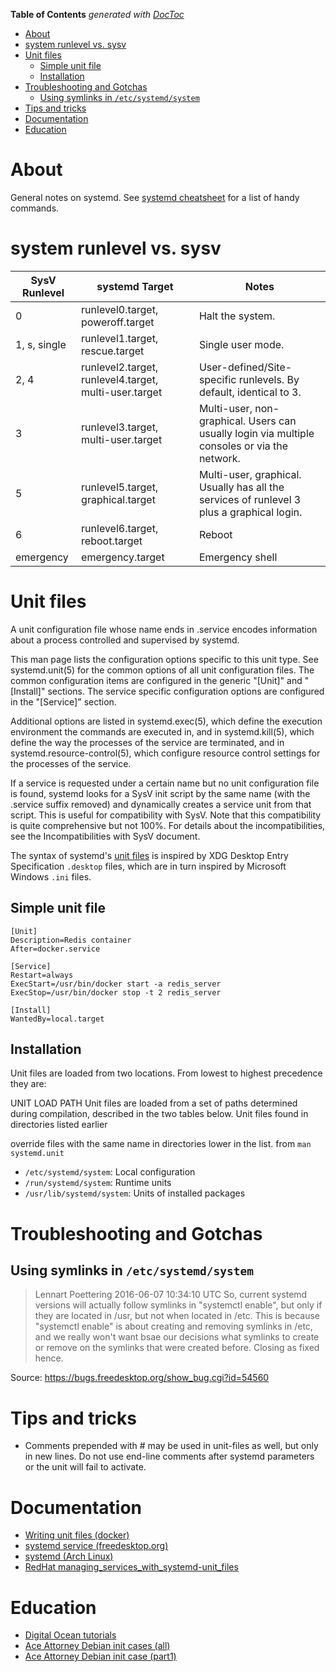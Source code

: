 <!-- START doctoc generated TOC please keep comment here to allow auto update -->
<!-- DON'T EDIT THIS SECTION, INSTEAD RE-RUN doctoc TO UPDATE -->
**Table of Contents**  *generated with [DocToc](https://github.com/thlorenz/doctoc)*

- [About](#about)
- [system runlevel vs. sysv](#system-runlevel-vs-sysv)
- [Unit files](#unit-files)
  - [Simple unit file](#simple-unit-file)
  - [Installation](#installation)
- [Troubleshooting and Gotchas](#troubleshooting-and-gotchas)
  - [Using symlinks in `/etc/systemd/system`](#using-symlinks-in-etcsystemdsystem)
- [Tips and tricks](#tips-and-tricks)
- [Documentation](#documentation)
- [Education](#education)

<!-- END doctoc generated TOC please keep comment here to allow auto update -->

# About 

General notes on systemd. See [systemd cheatsheet](https://github.com/mdeguzis/documents/blob/master/linux-applications/systemd/systemd-cheat-sheet.md) for a list of handy commands.

# system runlevel vs. sysv

SysV Runlevel	| systemd Target |	Notes
--------------|----------------|---------------------
0	|runlevel0.target, poweroff.target	|Halt the system.
1, s, single	|runlevel1.target, rescue.target	|Single user mode.
2, 4	|runlevel2.target, runlevel4.target, multi-user.target	|User-defined/Site-specific runlevels. By default, identical to 3.
3	|runlevel3.target, multi-user.target	|Multi-user, non-graphical. Users can usually login via multiple consoles or via the network.
5	|runlevel5.target, graphical.target	|Multi-user, graphical. Usually has all the services of runlevel 3 plus a graphical login.
6	|runlevel6.target, reboot.target	| Reboot
emergency	|emergency.target	|Emergency shell

# Unit files

A unit configuration file whose name ends in .service encodes information about a process controlled and supervised by systemd.

This man page lists the configuration options specific to this unit type. See systemd.unit(5) for the common options of all unit configuration files. The common configuration items are configured in the generic "[Unit]" and "[Install]" sections. The service specific configuration options are configured in the "[Service]" section.

Additional options are listed in systemd.exec(5), which define the execution environment the commands are executed in, and in systemd.kill(5), which define the way the processes of the service are terminated, and in systemd.resource-control(5), which configure resource control settings for the processes of the service.

If a service is requested under a certain name but no unit configuration file is found, systemd looks for a SysV init script by the same name (with the .service suffix removed) and dynamically creates a service unit from that script. This is useful for compatibility with SysV. Note that this compatibility is quite comprehensive but not 100%. For details about the incompatibilities, see the Incompatibilities with SysV document.

The syntax of systemd's [unit files](http://www.freedesktop.org/software/systemd/man/systemd.unit.html) is inspired by XDG Desktop Entry Specification `.desktop` files, which are in turn inspired by Microsoft Windows `.ini` files. 


## Simple unit file

```
[Unit]
Description=Redis container
After=docker.service

[Service]
Restart=always
ExecStart=/usr/bin/docker start -a redis_server
ExecStop=/usr/bin/docker stop -t 2 redis_server

[Install]
WantedBy=local.target
```

## Installation

Unit files are loaded from two locations. From lowest to highest precedence they are:

UNIT LOAD PATH
Unit files are loaded from a set of paths determined during compilation, described in the two tables below. Unit files found in directories listed earlier

override files with the same name in directories lower in the list.
from `man systemd.unit`

* `/etc/systemd/system`: Local configuration 
* `/run/systemd/system`: Runtime units
* `/usr/lib/systemd/system`:  Units of installed packages

# Troubleshooting and Gotchas

## Using symlinks in `/etc/systemd/system`
> Lennart Poettering 2016-06-07 10:34:10 UTC
> So, current systemd versions will actually follow symlinks in "systemctl enable", but only if they are located in /usr, but not when located in /etc. This is because "systemctl enable" is about creating and removing symlinks in /etc, and we really won't want bsae our decisions what symlinks to create or remove on the symlinks that were created before. Closing as fixed hence.

Source: https://bugs.freedesktop.org/show_bug.cgi?id=54560

# Tips and tricks

* Comments prepended with # may be used in unit-files as well, but only in new lines. Do not use end-line comments after systemd parameters or the unit will fail to activate.

# Documentation

* [Writing unit files (docker)](https://access.redhat.com/documentation/en-us/red_hat_enterprise_linux_atomic_host/7/html/managing_containers/using_systemd_with_containers)
* [systemd service (freedesktop.org)](https://www.freedesktop.org/software/systemd/man/systemd.service.html)
* [systemd (Arch Linux)](https://wiki.archlinux.org/index.php/systemd)
* [RedHat managing_services_with_systemd-unit_files](https://access.redhat.com/documentation/en-us/red_hat_enterprise_linux/7/html/system_administrators_guide/sect-managing_services_with_systemd-unit_files)

# Education

* [Digital Ocean tutorials](https://www.digitalocean.com/community/tutorials/systemd-essentials-working-with-services-units-and-the-journal)
* [Ace Attorney Debian init cases (all)](https://www.phoronix.com/forums/forum/software/distributions/45968-debian-init-discussion-in-phoenix-wright-format)
* [Ace Attorney Debian init case (part1)](http://aceattorney.sparklin.org/jeu.php?id_proces=57684)
 

